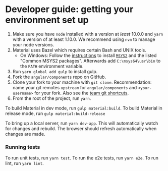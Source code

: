 # Developer guide: getting your environment set up

1. Make sure you have `node` installed with a version at _least_ 10.0.0 and `yarn` with a version
   of at least 1.10.0. We recommend using `nvm` to manage your node versions.
2. Material uses Bazel which requires certain Bash and UNIX tools.
   - On Windows: Follow the [instructions](https://docs.bazel.build/versions/master/install-windows.html#5-optional-install-compilers-and-language-runtimes)
   to install [`MSYS2`](https://www.msys2.org/) and the listed "Common MSYS2 packages".
   Afterwards add `C:\msys64\usr\bin` to the `PATH` environment variable.
3. Run `yarn global add gulp` to install gulp.
4. Fork the `angular/components` repo on GitHub.
5. Clone your fork to your machine with `git clone`.
   Recommendation: name your git remotes `upstream` for `angular/components`
   and `<your-username>` for your fork. Also see the [team git shortcuts](https://github.com/angular/components/wiki/Team-git----bash-shortcuts).
6. From the root of the project, run `yarn`.


To build Material in dev mode, run `gulp material:build`.
To build Material in release mode, run `gulp material:build-release`

To bring up a local server, run `yarn dev-app`. This will automatically watch for changes
and rebuild. The browser should refresh automatically when changes are made.

### Running tests

To run unit tests, run `yarn test`.
To run the e2e tests, run `yarn e2e`.
To run lint, run `yarn lint`.
